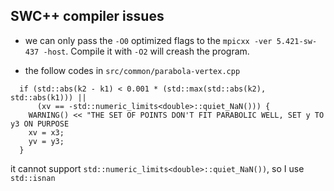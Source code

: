 ## SWC++ compiler issues
- we can only pass the `-O0` optimized flags to the `mpicxx -ver 5.421-sw-437 -host`. Compile it with `-O2` will creash the program.

- the follow codes in `src/common/parabola-vertex.cpp`

```
  if (std::abs(k2 - k1) < 0.001 * (std::max(std::abs(k2), std::abs(k1))) ||
      (xv == -std::numeric_limits<double>::quiet_NaN())) {
    WARNING() << "THE SET OF POINTS DON'T FIT PARABOLIC WELL, SET y TO y3 ON PURPOSE
    xv = x3;
    yv = y3;
  }
```

  it cannot support `std::numeric_limits<double>::quiet_NaN())`, so I use
  `std::isnan`
